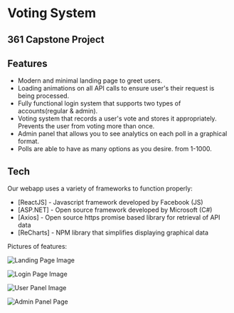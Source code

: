 # Voting System

## 361 Capstone Project

## Features

- Modern and minimal landing page to greet users.
- Loading animations on all API calls to ensure user's their request is being processed.
- Fully functional login system that supports two types of accounts(regular & admin).
- Voting system that records a user's vote and stores it appropriately. Prevents the user from voting more than once.
- Admin panel that allows you to see analytics on each poll in a graphical format.
- Polls are able to have as many options as you desire. from 1-1000.


## Tech

Our webapp uses a variety of frameworks to function properly:

- [ReactJS] - Javascript framework developed by Facebook (JS)
- [ASP.NET] - Open source framework developed by Microsoft (C#)
- [Axios] - Open source https promise based library for retrieval of API data
- [ReCharts] - NPM library that simplifies displaying graphical data

Pictures of features:


![Landing Page Image](https://imgur.com/DzQyXyt.png)



![Login Page Image](https://imgur.com/2QCV95z.png)


![User Panel Image](https://imgur.com/hfHaqd8.png)


![Admin Panel Page](https://imgur.com/R3BBqSB.png)

